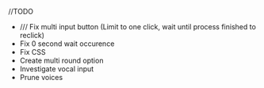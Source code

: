 //TODO

- /// Fix multi input button (Limit to one click, wait until process finished to reclick)
- Fix 0 second wait occurence
- Fix CSS
- Create multi round option
- Investigate vocal input
- Prune voices